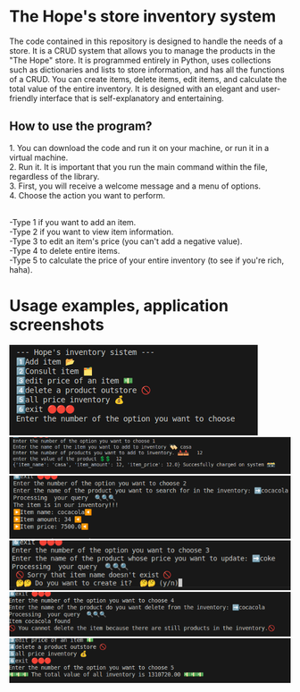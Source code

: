 # The Hope's store inventory system

The code contained in this repository is designed to handle the needs of a store.
It is a CRUD system that allows you to manage the products in the "The Hope" store. It is programmed entirely in Python, uses collections such as dictionaries and lists to store information, and has all the functions of a CRUD.
You can create items, delete items, edit items, and calculate the total value of the entire inventory.
It is designed with an elegant and user-friendly interface that is self-explanatory and entertaining.

<h2> How to use the program? </h2>

<p> 1. You can download the code and run it on your machine, or run it in a virtual machine.<br>
2. Run it. It is important that you run the main command within the file, regardless of the library.<br>
3. First, you will receive a welcome message and a menu of options.<br>
4. Choose the action you want to perform. </p>
<br>
      -Type 1 if you want to add an item.<br>
      -Type 2 if you want to view item information.<br>
      -Type 3 to edit an item's price (you can't add a negative value).<br>
      -Type 4 to delete entire items.<br>
      -Type 5 to calculate the price of your entire inventory (to see if you're rich, haha).<br>  </li>



# Usage examples, application screenshots

<img src="files/ss1.png" />

<img src="files/ss2.png" />

<img src="files/ss3.png" />

<img src="files/ss4.png" />

<img src="files/ss5.png" />

<img src="files/ss6.png" />

